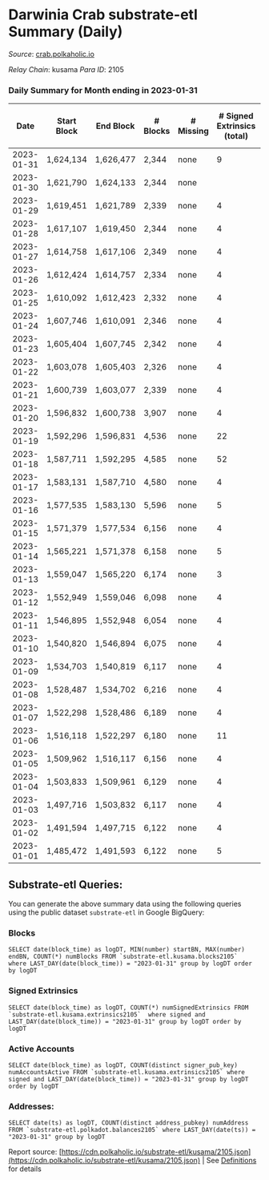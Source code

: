 # Darwinia Crab substrate-etl Summary (Daily)

_Source_: [crab.polkaholic.io](https://crab.polkaholic.io)

*Relay Chain*: kusama
*Para ID*: 2105



### Daily Summary for Month ending in 2023-01-31


| Date | Start Block | End Block | # Blocks | # Missing | # Signed Extrinsics (total) | # Active Accounts | # Addresses with Balances | # Events | # Transfers | # XCM Transfers In | # XCM Transfers Out |
| ---- | ----------- | --------- | -------- | --------- | --------------------------- | ----------------- | ------------------------- | -------- | ----------- | ------------------ | ------------------- |
| 2023-01-31 | 1,624,134 | 1,626,477 | 2,344 | none  | 9 | 1 | 52 | 4,725 |   |   |   |
| 2023-01-30 | 1,621,790 | 1,624,133 | 2,344 | none  |  |  | 52 | 4,690 |   |   |   |
| 2023-01-29 | 1,619,451 | 1,621,789 | 2,339 | none  | 4 | 1 | 52 | 4,761 | 66 ($0.06) |   |   |
| 2023-01-28 | 1,617,107 | 1,619,450 | 2,344 | none  | 4 | 1 | 52 | 4,705 |   |   |   |
| 2023-01-27 | 1,614,758 | 1,617,106 | 2,349 | none  | 4 | 1 | 52 | 4,715 |   |   |   |
| 2023-01-26 | 1,612,424 | 1,614,757 | 2,334 | none  | 4 | 1 | 52 | 4,686 |   |   |   |
| 2023-01-25 | 1,610,092 | 1,612,423 | 2,332 | none  | 4 | 1 | 52 | 4,681 |   |   |   |
| 2023-01-24 | 1,607,746 | 1,610,091 | 2,346 | none  | 4 | 1 | 52 | 4,709 |   |   |   |
| 2023-01-23 | 1,605,404 | 1,607,745 | 2,342 | none  | 4 | 1 | 52 | 4,702 |   |   |   |
| 2023-01-22 | 1,603,078 | 1,605,403 | 2,326 | none  | 4 | 1 | 52 | 4,669 |   |   |   |
| 2023-01-21 | 1,600,739 | 1,603,077 | 2,339 | none  | 4 | 1 | 52 | 4,695 |   |   |   |
| 2023-01-20 | 1,596,832 | 1,600,738 | 3,907 | none  | 4 | 1 | 52 | 7,832 |   |   |   |
| 2023-01-19 | 1,592,296 | 1,596,831 | 4,536 | none  | 22 | 4 | 52 | 9,423 | 245 ($3.54) |   |   |
| 2023-01-18 | 1,587,711 | 1,592,295 | 4,585 | none  | 52 | 2 | 52 | 9,664 | 279 ($202.47) |   |   |
| 2023-01-17 | 1,583,131 | 1,587,710 | 4,580 | none  | 4 | 1 | 52 | 9,179 |   |   |   |
| 2023-01-16 | 1,577,535 | 1,583,130 | 5,596 | none  | 5 | 1 | 52 | 11,281 | 66 ($0.06) |   |   |
| 2023-01-15 | 1,571,379 | 1,577,534 | 6,156 | none  | 4 | 1 | 52 | 12,332 |   |   |   |
| 2023-01-14 | 1,565,221 | 1,571,378 | 6,158 | none  | 5 | 1 | 52 | 12,339 |   |   |   |
| 2023-01-13 | 1,559,047 | 1,565,220 | 6,174 | none  | 3 | 1 | 52 | 12,363 |   |   |   |
| 2023-01-12 | 1,552,949 | 1,559,046 | 6,098 | none  | 4 | 1 | 52 | 12,216 |   |   |   |
| 2023-01-11 | 1,546,895 | 1,552,948 | 6,054 | none  | 4 | 1 | 52 | 12,127 |   |   |   |
| 2023-01-10 | 1,540,820 | 1,546,894 | 6,075 | none  | 4 | 1 | 52 | 12,169 |   |   |   |
| 2023-01-09 | 1,534,703 | 1,540,819 | 6,117 | none  | 4 | 1 | 52 | 12,254 |   |   |   |
| 2023-01-08 | 1,528,487 | 1,534,702 | 6,216 | none  | 4 | 1 | 52 | 12,451 |   |   |   |
| 2023-01-07 | 1,522,298 | 1,528,486 | 6,189 | none  | 4 | 1 | 52 | 12,398 |   |   |   |
| 2023-01-06 | 1,516,118 | 1,522,297 | 6,180 | none  | 11 | 2 | 52 | 12,559 | 144 ($0.19) |   |   |
| 2023-01-05 | 1,509,962 | 1,516,117 | 6,156 | none  | 4 | 1 | 52 | 12,332 |   |   |   |
| 2023-01-04 | 1,503,833 | 1,509,961 | 6,129 | none  | 4 | 1 | 52 | 12,277 |   |   |   |
| 2023-01-03 | 1,497,716 | 1,503,832 | 6,117 | none  | 4 | 1 | 52 | 12,253 |   |   |   |
| 2023-01-02 | 1,491,594 | 1,497,715 | 6,122 | none  | 4 | 1 | 52 | 12,264 |   |   |   |
| 2023-01-01 | 1,485,472 | 1,491,593 | 6,122 | none  | 5 | 1 | 52 | 12,333 | 66 ($0.06) |   |   |

## Substrate-etl Queries:
You can generate the above summary data using the following queries using the public dataset `substrate-etl` in Google BigQuery:


### Blocks
```
SELECT date(block_time) as logDT, MIN(number) startBN, MAX(number) endBN, COUNT(*) numBlocks FROM `substrate-etl.kusama.blocks2105`  where LAST_DAY(date(block_time)) = "2023-01-31" group by logDT order by logDT
```


### Signed Extrinsics
```
SELECT date(block_time) as logDT, COUNT(*) numSignedExtrinsics FROM `substrate-etl.kusama.extrinsics2105`  where signed and LAST_DAY(date(block_time)) = "2023-01-31" group by logDT order by logDT
```


### Active Accounts
```
SELECT date(block_time) as logDT, COUNT(distinct signer_pub_key) numAccountsActive FROM `substrate-etl.kusama.extrinsics2105` where signed and LAST_DAY(date(block_time)) = "2023-01-31" group by logDT order by logDT
```


### Addresses:
```
SELECT date(ts) as logDT, COUNT(distinct address_pubkey) numAddress FROM `substrate-etl.polkadot.balances2105` where LAST_DAY(date(ts)) = "2023-01-31" group by logDT
```



Report source: [https://cdn.polkaholic.io/substrate-etl/kusama/2105.json](https://cdn.polkaholic.io/substrate-etl/kusama/2105.json) | See [Definitions](/DEFINITIONS.md) for details
